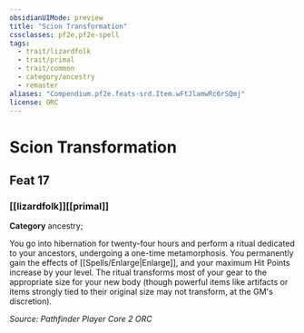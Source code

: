 ```yaml
---
obsidianUIMode: preview
title: "Scion Transformation"
cssclasses: pf2e,pf2e-spell
tags:
  - trait/lizardfolk
  - trait/primal
  - trait/common
  - category/ancestry
  - remaster
aliases: "Compendium.pf2e.feats-srd.Item.wFtJlamwRc6rSQmj"
license: ORC
---
```

# Scion Transformation
## Feat 17
### [[lizardfolk]][[primal]]

**Category** ancestry; 




You go into hibernation for twenty-four hours and perform a ritual dedicated to your ancestors, undergoing a one-time metamorphosis. You permanently gain the effects of [[Spells/Enlarge|Enlarge]], and your maximum Hit Points increase by your level. The ritual transforms most of your gear to the appropriate size for your new body (though powerful items like artifacts or items strongly tied to their original size may not transform, at the GM's discretion).

*Source: Pathfinder Player Core 2*
*ORC*